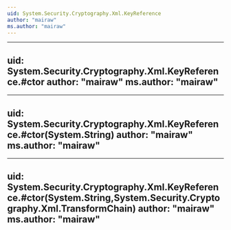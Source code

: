 ```yaml
---
uid: System.Security.Cryptography.Xml.KeyReference
author: "mairaw"
ms.author: "mairaw"
---
```


---
uid: System.Security.Cryptography.Xml.KeyReference.#ctor
author: "mairaw"
ms.author: "mairaw"
---

---
uid: System.Security.Cryptography.Xml.KeyReference.#ctor(System.String)
author: "mairaw"
ms.author: "mairaw"
---

---
uid: System.Security.Cryptography.Xml.KeyReference.#ctor(System.String,System.Security.Cryptography.Xml.TransformChain)
author: "mairaw"
ms.author: "mairaw"
---

